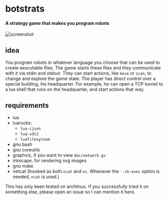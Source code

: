 # botstrats

#### A strategy game that makes you program robots

![screenshot][1]

[1]: http://i.imgur.com/oyEWW4m.png

## idea

You program robots in whatever language you choose that can be used to create
executable files. The game starts these files and they communicate with it via
stdin and stdout. They can start actions, like `move` or `scan`, to change and
explore the game state. The player has direct control over a special building,
his headquarter. For example, he can open a TCP tunnel to a lua shell that runs
on the headquarter, and start actions that way.

## requirements

* lua
* luarocks:
    * `lua-cjson`
    * `lua-sdl2`
    * `luafilesystem`
* gnu bash
* gnu coreutils
* graphviz, if you want to view `doc/network.gv`
* inkscape, for rendering svg images
* gnu make
* netcat (Invoked as both `ncat` and `nc`. Whenever the `--sh-exec` option is
  needed, `ncat` is used.)

This has only been tested on archlinux. If you successfully tried it on
something else, please open an issue so I can mention it here.
